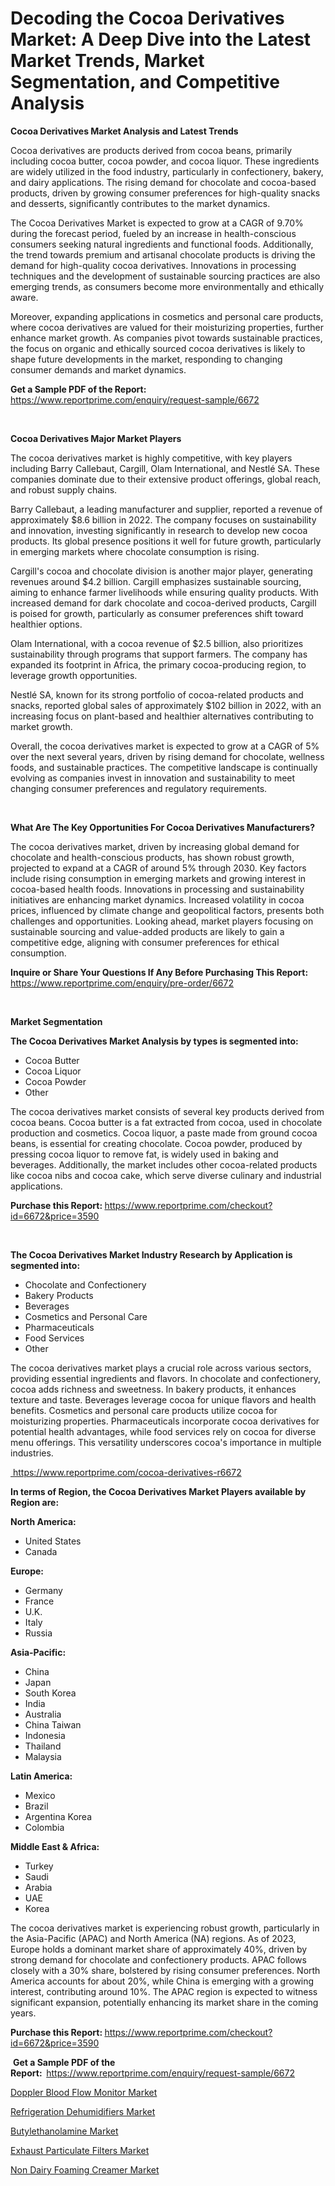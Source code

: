 <p><h1>Decoding the Cocoa Derivatives Market: A Deep Dive into the Latest Market Trends, Market Segmentation, and Competitive Analysis</h1></p><p><strong>Cocoa Derivatives Market Analysis and Latest Trends</strong></p>
<p><p>Cocoa derivatives are products derived from cocoa beans, primarily including cocoa butter, cocoa powder, and cocoa liquor. These ingredients are widely utilized in the food industry, particularly in confectionery, bakery, and dairy applications. The rising demand for chocolate and cocoa-based products, driven by growing consumer preferences for high-quality snacks and desserts, significantly contributes to the market dynamics.</p><p>The Cocoa Derivatives Market is expected to grow at a CAGR of 9.70% during the forecast period, fueled by an increase in health-conscious consumers seeking natural ingredients and functional foods. Additionally, the trend towards premium and artisanal chocolate products is driving the demand for high-quality cocoa derivatives. Innovations in processing techniques and the development of sustainable sourcing practices are also emerging trends, as consumers become more environmentally and ethically aware. </p><p>Moreover, expanding applications in cosmetics and personal care products, where cocoa derivatives are valued for their moisturizing properties, further enhance market growth. As companies pivot towards sustainable practices, the focus on organic and ethically sourced cocoa derivatives is likely to shape future developments in the market, responding to changing consumer demands and market dynamics.</p></p>
<p><strong>Get a Sample PDF of the Report:&nbsp;</strong> <a href="https://www.reportprime.com/enquiry/request-sample/6672">https://www.reportprime.com/enquiry/request-sample/6672</a></p>
<p>&nbsp;</p>
<p><strong>Cocoa Derivatives Major Market Players</strong></p>
<p><p>The cocoa derivatives market is highly competitive, with key players including Barry Callebaut, Cargill, Olam International, and Nestlé SA. These companies dominate due to their extensive product offerings, global reach, and robust supply chains. </p><p>Barry Callebaut, a leading manufacturer and supplier, reported a revenue of approximately $8.6 billion in 2022. The company focuses on sustainability and innovation, investing significantly in research to develop new cocoa products. Its global presence positions it well for future growth, particularly in emerging markets where chocolate consumption is rising.</p><p>Cargill's cocoa and chocolate division is another major player, generating revenues around $4.2 billion. Cargill emphasizes sustainable sourcing, aiming to enhance farmer livelihoods while ensuring quality products. With increased demand for dark chocolate and cocoa-derived products, Cargill is poised for growth, particularly as consumer preferences shift toward healthier options.</p><p>Olam International, with a cocoa revenue of $2.5 billion, also prioritizes sustainability through programs that support farmers. The company has expanded its footprint in Africa, the primary cocoa-producing region, to leverage growth opportunities. </p><p>Nestlé SA, known for its strong portfolio of cocoa-related products and snacks, reported global sales of approximately $102 billion in 2022, with an increasing focus on plant-based and healthier alternatives contributing to market growth.</p><p>Overall, the cocoa derivatives market is expected to grow at a CAGR of 5% over the next several years, driven by rising demand for chocolate, wellness foods, and sustainable practices. The competitive landscape is continually evolving as companies invest in innovation and sustainability to meet changing consumer preferences and regulatory requirements.</p></p>
<p>&nbsp;</p>
<p><strong>What Are The Key Opportunities For Cocoa Derivatives Manufacturers?</strong></p>
<p><p>The cocoa derivatives market, driven by increasing global demand for chocolate and health-conscious products, has shown robust growth, projected to expand at a CAGR of around 5% through 2030. Key factors include rising consumption in emerging markets and growing interest in cocoa-based health foods. Innovations in processing and sustainability initiatives are enhancing market dynamics. Increased volatility in cocoa prices, influenced by climate change and geopolitical factors, presents both challenges and opportunities. Looking ahead, market players focusing on sustainable sourcing and value-added products are likely to gain a competitive edge, aligning with consumer preferences for ethical consumption.</p></p>
<p><strong>Inquire or Share Your Questions If Any Before Purchasing This Report:</strong> <a href="https://www.reportprime.com/enquiry/pre-order/6672">https://www.reportprime.com/enquiry/pre-order/6672</a></p>
<p>&nbsp;</p>
<p><strong>Market Segmentation</strong></p>
<p><strong>The Cocoa Derivatives Market Analysis by types is segmented into:</strong></p>
<p><ul><li>Cocoa Butter</li><li>Cocoa Liquor</li><li>Cocoa Powder</li><li>Other</li></ul></p>
<p><p>The cocoa derivatives market consists of several key products derived from cocoa beans. Cocoa butter is a fat extracted from cocoa, used in chocolate production and cosmetics. Cocoa liquor, a paste made from ground cocoa beans, is essential for creating chocolate. Cocoa powder, produced by pressing cocoa liquor to remove fat, is widely used in baking and beverages. Additionally, the market includes other cocoa-related products like cocoa nibs and cocoa cake, which serve diverse culinary and industrial applications.</p></p>
<p><strong>Purchase this Report:&nbsp;</strong><a href="https://www.reportprime.com/checkout?id=6672&price=3590">https://www.reportprime.com/checkout?id=6672&price=3590</a></p>
<p>&nbsp;</p>
<p><strong>The Cocoa Derivatives Market Industry Research by Application is segmented into:</strong></p>
<p><ul><li>Chocolate and Confectionery</li><li>Bakery Products</li><li>Beverages</li><li>Cosmetics and Personal Care</li><li>Pharmaceuticals</li><li>Food Services</li><li>Other</li></ul></p>
<p><p>The cocoa derivatives market plays a crucial role across various sectors, providing essential ingredients and flavors. In chocolate and confectionery, cocoa adds richness and sweetness. In bakery products, it enhances texture and taste. Beverages leverage cocoa for unique flavors and health benefits. Cosmetics and personal care products utilize cocoa for moisturizing properties. Pharmaceuticals incorporate cocoa derivatives for potential health advantages, while food services rely on cocoa for diverse menu offerings. This versatility underscores cocoa's importance in multiple industries.</p></p>
<p><a href="https://www.reportprime.com/cocoa-derivatives-r6672">&nbsp;https://www.reportprime.com/cocoa-derivatives-r6672</a></p>
<p><strong>In terms of Region, the Cocoa Derivatives Market Players available by Region are:</strong></p>
<p>
    <p> <strong> North America: </strong>
        <ul>
            <li>United States</li>
            <li>Canada</li>
        </ul>
        </p> 
    <p> <strong> Europe: </strong>
        <ul>
            <li>Germany</li>
            <li>France</li>
            <li>U.K.</li>
            <li>Italy</li>
            <li>Russia</li>
        </ul>
        </p> 
    <p> <strong> Asia-Pacific: </strong>
        <ul>
            <li>China</li>
            <li>Japan</li>
            <li>South Korea</li>
            <li>India</li>
            <li>Australia</li>
            <li>China Taiwan</li>
            <li>Indonesia</li>
            <li>Thailand</li>
            <li>Malaysia</li>
        </ul>
        </p> 
    <p> <strong> Latin America: </strong>
        <ul>
            <li>Mexico</li>
            <li>Brazil</li>
            <li>Argentina Korea</li>
            <li>Colombia</li>
        </ul>
        </p> 
    <p> <strong> Middle East & Africa: </strong>
        <ul>
            <li>Turkey</li>
            <li>Saudi</li>
            <li>Arabia</li>
            <li>UAE</li>
            <li>Korea</li>
        </ul>
    </p>
    </p>
<p><p>The cocoa derivatives market is experiencing robust growth, particularly in the Asia-Pacific (APAC) and North America (NA) regions. As of 2023, Europe holds a dominant market share of approximately 40%, driven by strong demand for chocolate and confectionery products. APAC follows closely with a 30% share, bolstered by rising consumer preferences. North America accounts for about 20%, while China is emerging with a growing interest, contributing around 10%. The APAC region is expected to witness significant expansion, potentially enhancing its market share in the coming years.</p></p>
<p><strong>Purchase this Report: </strong><a href="https://www.reportprime.com/checkout?id=6672&price=3590">https://www.reportprime.com/checkout?id=6672&price=3590</a></p>
<p>&nbsp;<strong>Get a Sample PDF of the Report:&nbsp;&nbsp;</strong><a href="https://www.reportprime.com/enquiry/request-sample/6672">https://www.reportprime.com/enquiry/request-sample/6672</a></p>
<p><strong></strong></p>
<p><p><a href="https://issuu.com/reportprime-2/docs/doppler-blood-flow-monitor-market-s_53d103502a15d4">Doppler Blood Flow Monitor Market</a></p><p><a href="https://medium.com/@cesailson56547/global-refrigeration-dehumidifiers-market-share-and-growth-opportunities-and-market-size-growing-aa9e2ecd3c59">Refrigeration Dehumidifiers Market</a></p><p><a href="https://www.linkedin.com/pulse/global-butylethanolamine-market-exploring-share-trends-noyye?trackingId=4v7oSCzsQCiMOB%2B02rP%2FTQ%3D%3D">Butylethanolamine Market</a></p><p><a href="https://medium.com/@cesailson56547/strategic-insights-into-global-exhaust-particulate-filters-market-trends-2024-2031-covered-in-9b1ebd770de9">Exhaust Particulate Filters Market</a></p><p><a href="https://github.com/AKSHATREPORTPRIME/Market-Research-Report-List-6/blob/main/non-dairy-foaming-creamer-market.md">Non Dairy Foaming Creamer Market</a></p></p>